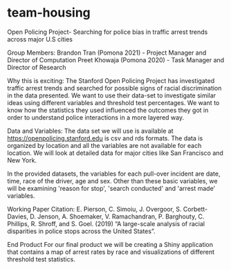 # team-housing
Open Policing Project- Searching for police bias in traffic arrest trends across major U.S cities


Group Members:
Brandon Tran (Pomona 2021) - Project Manager and Director of Computation
Preet Khowaja (Pomona 2020) - Task Manager and Director of Research

Why this is exciting:
The Stanford Open Policing Project has investigated traffic arrest trends and searched for possible signs of racial discrimination in the data presented. We want to use their data-set to investigate similar ideas using different variables and threshold test percentages. We want to know how the statistics they used influenced the outcomes they got in order to understand police interactions in a more layered way.

Data and Variables:
The data set we will use is available at https://openpolicing.stanford.edu is csv and rds formats. The data is organized by location and all the variables are not available for each location. We will look at detailed data for major cities like San Francisco and New York.

In the provided datasets, the variables for each pull-over incident are date, time, race of the driver, age and sex. Other than these basic variables, we will be examining 'reason for stop', 'search conducted' and 'arrest made' variables. 

Working Paper Citation:
E. Pierson, C. Simoiu, J. Overgoor, S. Corbett-Davies, D. Jenson, A. Shoemaker, V. Ramachandran, P. Barghouty, C. Phillips, R. Shroff, and S. Goel. (2019) “A large-scale analysis of racial disparities in police stops across the United States”.

End Product
For our final product we will be creating a Shiny application that contains a map of arrest rates by race and visualizations of different threshold test statistics. 
